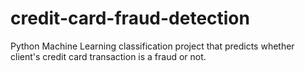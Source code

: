 # credit-card-fraud-detection
Python Machine Learning classification project that predicts whether client's credit card transaction is a fraud or not.
